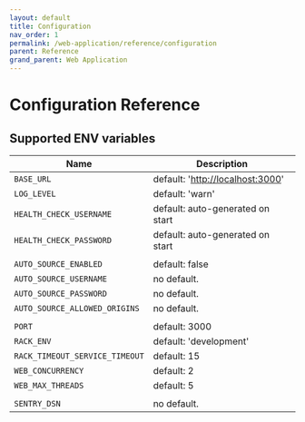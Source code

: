 ```yaml
---
layout: default
title: Configuration
nav_order: 1
permalink: /web-application/reference/configuration
parent: Reference
grand_parent: Web Application
---
```


# Configuration Reference

## Supported ENV variables

| Name                           | Description                        |
| ------------------------------ | ---------------------------------- |
| `BASE_URL`                     | default: '<http://localhost:3000>' |
| `LOG_LEVEL`                    | default: 'warn'                    |
| `HEALTH_CHECK_USERNAME`        | default: auto-generated on start   |
| `HEALTH_CHECK_PASSWORD`        | default: auto-generated on start   |
|                                |                                    |
| `AUTO_SOURCE_ENABLED`          | default: false                     |
| `AUTO_SOURCE_USERNAME`         | no default.                        |
| `AUTO_SOURCE_PASSWORD`         | no default.                        |
| `AUTO_SOURCE_ALLOWED_ORIGINS`  | no default.                        |
|                                |                                    |
| `PORT`                         | default: 3000                      |
| `RACK_ENV`                     | default: 'development'             |
| `RACK_TIMEOUT_SERVICE_TIMEOUT` | default: 15                        |
| `WEB_CONCURRENCY`              | default: 2                         |
| `WEB_MAX_THREADS`              | default: 5                         |
|                                |                                    |
| `SENTRY_DSN`                   | no default.                        |

